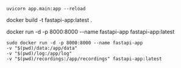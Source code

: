 

```shell
uvicorn app.main:app --reload
```


docker build -t fastapi-app:latest .


docker run -d -p 8000:8000 --name fastapi-app fastapi-app:latest

```
sudo docker run -d -p 8000:8000 --name fastapi-app 
-v "$(pwd)/data:/app/data" 
-v "$(pwd)/log:/app/log" 
-v "$(pwd)/recordings:/app/recordings" fastapi-app:latest
```
